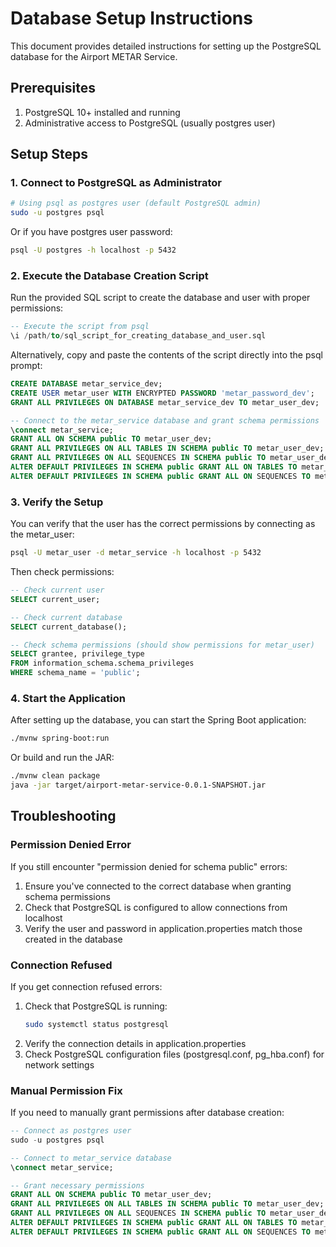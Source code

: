# Database Setup Instructions

This document provides detailed instructions for setting up the PostgreSQL database for the Airport METAR Service.

## Prerequisites

1. PostgreSQL 10+ installed and running
2. Administrative access to PostgreSQL (usually postgres user)

## Setup Steps

### 1. Connect to PostgreSQL as Administrator

```bash
# Using psql as postgres user (default PostgreSQL admin)
sudo -u postgres psql
```

Or if you have postgres user password:
```bash
psql -U postgres -h localhost -p 5432
```

### 2. Execute the Database Creation Script

Run the provided SQL script to create the database and user with proper permissions:

```sql
-- Execute the script from psql
\i /path/to/sql_script_for_creating_database_and_user.sql
```

Alternatively, copy and paste the contents of the script directly into the psql prompt:

```sql
CREATE DATABASE metar_service_dev;
CREATE USER metar_user WITH ENCRYPTED PASSWORD 'metar_password_dev';
GRANT ALL PRIVILEGES ON DATABASE metar_service_dev TO metar_user_dev;

-- Connect to the metar_service database and grant schema permissions
\connect metar_service;
GRANT ALL ON SCHEMA public TO metar_user_dev;
GRANT ALL PRIVILEGES ON ALL TABLES IN SCHEMA public TO metar_user_dev;
GRANT ALL PRIVILEGES ON ALL SEQUENCES IN SCHEMA public TO metar_user_dev;
ALTER DEFAULT PRIVILEGES IN SCHEMA public GRANT ALL ON TABLES TO metar_user_dev;
ALTER DEFAULT PRIVILEGES IN SCHEMA public GRANT ALL ON SEQUENCES TO metar_user_dev;
```

### 3. Verify the Setup

You can verify that the user has the correct permissions by connecting as the metar_user:

```bash
psql -U metar_user -d metar_service -h localhost -p 5432
```

Then check permissions:
```sql
-- Check current user
SELECT current_user;

-- Check current database
SELECT current_database();

-- Check schema permissions (should show permissions for metar_user)
SELECT grantee, privilege_type 
FROM information_schema.schema_privileges 
WHERE schema_name = 'public';
```

### 4. Start the Application

After setting up the database, you can start the Spring Boot application:

```bash
./mvnw spring-boot:run
```

Or build and run the JAR:
```bash
./mvnw clean package
java -jar target/airport-metar-service-0.0.1-SNAPSHOT.jar
```

## Troubleshooting

### Permission Denied Error

If you still encounter "permission denied for schema public" errors:

1. Ensure you've connected to the correct database when granting schema permissions
2. Check that PostgreSQL is configured to allow connections from localhost
3. Verify the user and password in application.properties match those created in the database

### Connection Refused

If you get connection refused errors:

1. Check that PostgreSQL is running:
   ```bash
   sudo systemctl status postgresql
   ```
2. Verify the connection details in application.properties
3. Check PostgreSQL configuration files (postgresql.conf, pg_hba.conf) for network settings

### Manual Permission Fix

If you need to manually grant permissions after database creation:

```sql
-- Connect as postgres user
sudo -u postgres psql

-- Connect to metar_service database
\connect metar_service;

-- Grant necessary permissions
GRANT ALL ON SCHEMA public TO metar_user_dev;
GRANT ALL PRIVILEGES ON ALL TABLES IN SCHEMA public TO metar_user_dev;
GRANT ALL PRIVILEGES ON ALL SEQUENCES IN SCHEMA public TO metar_user_dev;
ALTER DEFAULT PRIVILEGES IN SCHEMA public GRANT ALL ON TABLES TO metar_user_dev;
ALTER DEFAULT PRIVILEGES IN SCHEMA public GRANT ALL ON SEQUENCES TO metar_user_dev;